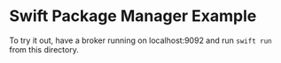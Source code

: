 # Swift Package Manager Example

To try it out, have a broker running on localhost:9092 and run `swift run` from this directory.
